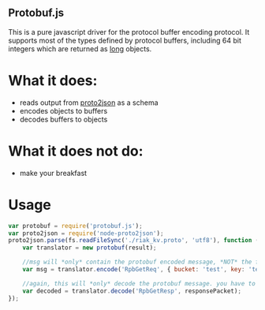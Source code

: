 Protobuf.js
-----------

This is a pure javascript driver for the protocol buffer encoding protocol. It supports most of the types defined by protocol buffers, including 64 bit integers which are returned as [long](https://github.com/dcodeIO/long.js) objects.

What it does:
=============

* reads output from [proto2json](https://github.com/Sannis/node-proto2json) as a schema
* encodes objects to buffers
* decodes buffers to objects

What it does not do:
====================

* make your breakfast


Usage
=====

```javascript
var protobuf = require('protobuf.js');
var proto2json = require('node-proto2json');
proto2json.parse(fs.readFileSync('./riak_kv.proto', 'utf8'), function (err, result) {
    var translator = new protobuf(result);

    //msg will *only* contain the protobuf encoded message, *NOT* the full riak packet
    var msg = translator.encode('RpbGetReq', { bucket: 'test', key: 'test' });

    //again, this will *only* decode the protobuf message. you have to remove the riak header yourself
    var decoded = translator.decode('RpbGetResp', responsePacket);
});

```
